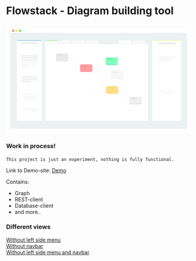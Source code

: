# Flowstack - Diagram building tool

<img src="https://raw.githubusercontent.com/nexriz/flow-engine/main/src/svg/restcli2.svg" alt="Alt Text" style="max-width:100%;">

### Work in process!
``This project is just an experiment, nothing is fully functional.``


Link to Demo-site:
<a href="http://rest-client.surge.sh/">Demo</a>


Contains:
  - Graph
  - REST-client
  - Database-client
  - and more..




### Different views

<a href="http://rest-client.surge.sh/?sidenone">Without left side menu</a> <br/>
<a href="http://rest-client.surge.sh/?blank">Without navbar</a> <br/>
<a href="http://rest-client.surge.sh/?sidenone&blank">Without left side menu and navbar</a> <br/>




